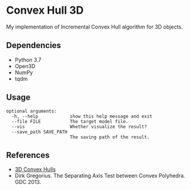 # Convex Hull 3D

My implementation of Incremental Convex Hull algorithm for 3D objects.

## Dependencies

- Python 3.7
- Open3D
- NumPy
- tqdm

## Usage

```
optional arguments:
  -h, --help            show this help message and exit
  --file FILE           The target model file.
  --vis                 Whether visualize the result?
  --save_path SAVE_PATH
                        The saving path of the result.
```

## References

- [3D Convex Hulls](http://www.bowdoin.edu/~ltoma/teaching/cs3250-CompGeom/spring17/Lectures/cg-hull3d.pdf)
- Dirk Gregorius. The Separating Axis Test between Convex Polyhedra. GDC 2013.
